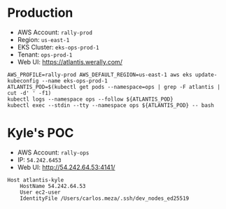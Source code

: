 # Production
* AWS Account: `rally-prod`
* Region: `us-east-1`
* EKS Cluster: `eks-ops-prod-1`
&nbsp;
* Tenant: `ops-prod-1`
* Web UI: https://atlantis.werally.com/

```
AWS_PROFILE=rally-prod AWS_DEFAULT_REGION=us-east-1 aws eks update-kubeconfig --name eks-ops-prod-1
ATLANTIS_POD=$(kubectl get pods --namespace=ops | grep -F atlantis | cut -d' ' -f1)
kubectl logs --namespace ops --follow ${ATLANTIS_POD}
kubectl exec --stdin --tty --namespace ops ${ATLANTIS_POD} -- bash
```

# Kyle's POC
* AWS Account: `rally-ops`
* IP: `54.242.6453`
* Web UI: http://54.242.64.53:4141/

```
Host atlantis-kyle
	HostName 54.242.64.53
	User ec2-user
	IdentityFile /Users/carlos.meza/.ssh/dev_nodes_ed25519
```
<!--stackedit_data:
eyJoaXN0b3J5IjpbLTE2MDQ5MzAwOTMsLTIwOTgxMDY1MTUsMT
c5NzI0MjIzNSw0MTYyNDE2MjFdfQ==
-->